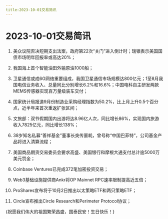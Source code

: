 ```yaml
---
title:2023-10-01交易简讯
---
```

# 2023-10-01交易简讯
1. 美众议院否决短期支出法案，政府第22次“关门”进入倒计时；瑞银表示美国国债市场明年回报率或高达20%；

2. 我国海上首个智能油田外输原油1000船；

3. 卫星通信或成6G网络重要组成，我国卫星通信市场规模达800亿元；1至8月我国电信业务收入、总量同比分别增长6.2%和16.6%；中国电科自主研发两款MEMS传感器实现百万量级装车交付；

4. 国家统计局报道9月份制造业采购经理指数为50.2%，比上月上升0.5个百分点，近半年来首次重返扩张区间；

5. 文旅部：双节假期国内出游将达8.96亿人次，同比增长86%，实现国内旅游收入7825亿元，同比增长138%；

6. 38岁知名私募“善祥基金”董事长突传噩耗，曾号称“中国巴菲特”，公司基金产品将进入清算流程；

7. 美国商品期货交易委员会要求高盛、美国银行和摩根大通支付总计逾5000万美元罚金；

8. Coinbase Ventures已完成372笔加密投资交易；

9. Web3基础设施提供商Ankr将OP Mainnet RPC速率限制提高近五倍；

10. ProShares宣布将于10月2日推出以太策略ETF和两只策略ETF；

11. Circle宣布推出Circle Research和Perimeter Protocol协议；

{祝愿我们伟大的祖国繁荣昌盛，国泰民安！生日快乐！}